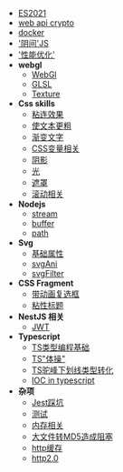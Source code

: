 <!-- docs/_sidebar.md -->
+ [ES2021](./ecmascript/es2021.md)
+ [web api crypto](web-crypto-api.md)
+ [docker](docker.md)
+ ['阴间'JS](阴间js.md)
+ ['性能优化'](性能优化.md)
+ **webgl**
  - [WebGl](webgl/webgl.md)
  - [GLSL](webgl/GLSL.md)
  - [Texture](webgl/texture.md)
+ **Css skills**
  - [粘连效果](cssSkills/gooey-effect.md)
  - [使文本更粗](cssSkills/makeFontBolder.md)
  - [渐变文字](cssSkills/渐变文字.md)
  - [CSS变量相关](cssSkills/variable&property.md)
  - [阴影](cssSkills/boxShadow.md)
  - [光](cssSkills/light.md)
  - [遮罩](cssSkills/mask.md)
  - [滚动相关](cssSkills/滚动相关css属性.md)
+ **Nodejs**
  - [stream](nodejs/nodejs-stream.md)
  - [buffer](nodejs/nodejs-buffer.md)
  - [path](nodejs/nodejs-path.md)
+ **Svg**
  - [基础属性](svg/svg.md)
  - [svgAni](svg/svgAni.md)
  - [svgFilter](svg/svgFilter.md)
+ **CSS Fragment**
  - [带动画复选框](cssFragment/checkbox.md)
  - [粘性标题](cssFragment/stickyTitle.md)
+ **NestJS 相关**
  - [JWT](JWT.md)
+ **Typescript**
  - [TS类型编程基础](typescript/tsBaseGym.md)
  - [TS"体操"](typescript/tsGymnastics.md)
  - [TS驼峰下划线类型转化](typescript/tsHump2Underline.md)
  - [IOC in typescript](typescript/typescriptIOC.md)
+ **杂项**
  - [Jest踩坑](jest.md)
  - [测试](unit-test.md)
  - [内存相关](内存相关.md)
  - [大文件转MD5造成阻塞](typescript/largeFile2md5BlockDom.md)
  - [http缓存](./base/http缓存.md)
  - [http2.0](./base/http2.0.md)
